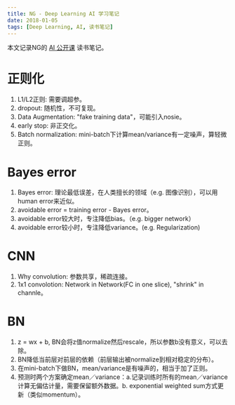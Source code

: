```yaml
---
title: NG - Deep Learning AI 学习笔记
date: 2018-01-05
tags: [Deep Learning, AI, 读书笔记]
---
```


本文记录NG的 [ AI 公开课](https://www.deeplearning.ai) 读书笔记。

<!--more-->

# 正则化
1. L1/L2正则: 需要调超参。
2. dropout: 随机性，不可复现。
3. Data Augmentation: "fake training data"，可能引入nosie。
4. early stop: 非正交化。
5. Batch normalization: mini-batch下计算mean/variance有一定噪声，算轻微正则。

# Bayes error
1. Bayes error: 理论最低误差，在人类擅长的领域（e.g. 图像识别），可以用human error来近似。 
2. avoidable error = training error -  Bayes error。
3. avoidable error较大时，专注降低bias。（e.g. bigger network）
4. avoidable error较小时，专注降低variance。(e.g. Regularization)

# CNN
1. Why convolution: 参数共享，稀疏连接。
2. 1x1 convolotion: Network in Network(FC in one slice), "shrink" in channle。

# BN
1. z = wx + b, BN会将z值normalize然后rescale，所以参数b没有意义，可以去除。
2. BN降低当前层对前层的依赖（前层输出被normalize到相对稳定的分布）。
3. 在mini-batch下做BN，mean/variance是有噪声的，相当于加了正则。
4. 预测时两个方案确定mean／variance：a.记录训练时所有的mean／variance计算无偏估计量，需要保留额外数据。b. exponential weighted sum方式更新（类似momentum）。